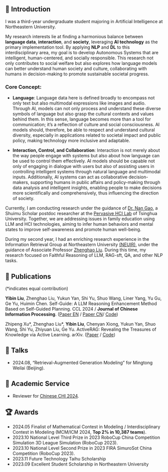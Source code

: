 ## 📖 Introduction

I was a third-year undergraduate student majoring in Artificial Intelligence at Northeastern University. 

My research interests lie at finding a harmonious balance between **language data**, **interaction**, and **society**, leveraging **AI technology** as the primary implementation tool. By applying **NLP** and **DL** to this interdisciplinary area, my goal is to develop Autonomous Systems that are intelligent, human-centered, and socially responsible. This research not only contributes to social welfare but also explores how language models can better understand human society and culture, collaborating with humans in decision-making to promote sustainable societal progress.


### Core Concept:         

- **Language**: Language data here is defined broadly to encompass not only text but also multimodal expressions like images and audio. Through AI, models can not only process and understand these diverse symbols of language but also grasp the cultural contexts and values behind them. In this sense, language becomes more than a tool for communication; it’s a reflection of culture and social consciousness. AI models should, therefore, be able to respect and understand cultural diversity, especially in applications related to societal impact and public policy, making technology more inclusive and adaptable.

- **Interaction, Control, and Collaboration**: Interaction is not merely about the way people engage with systems but also about how language can be used to control them effectively. AI models should be capable not only of engaging in dialogue with users but also of assisting users in controlling intelligent systems through natural language and multimodal inputs. Additionally, AI systems can act as collaborative decision-makers, supporting humans in public affairs and policy-making through data analysis and intelligent insights, enabling people to make decisions more scientifically and comprehensively, thus influencing the direction of society.

Currently, I am conducting research under the guidance of [Dr. Nan Gao](https://nancygao.com/), a Shuimu Scholar postdoc researcher at the [Pervasive HCI Lab](https://pi.cs.tsinghua.edu.cn/) of Tsinghua University. Together, we are addressing issues in family education using LLM and HCI technologies, aiming to infer human behaviors and mental states to improve self-awareness and promote human well-being.

During my second year, I had an enriching research experience in the Information Retrieval Group at Northeastern University [(NEUIR)](https://neuir.github.io/), under the guidance of Associate Professor [Zhenghao Liu](https://edwardzh.github.io/). During this time, my research focused on Faithful Reasoning of LLM, RAG-sft, QA, and other NLP tasks.


## 📝 Publications
(*indicates equal contribution)

**Yibin Liu**, Zhenghao Liu, Yukun Yan, Shi Yu, Shuo Wang, Liner Yang, Yu Gu, Ge Yu, Huimin Chen. Self-Guide: A LLM Reasoning Enhancement Method Based on Self-Guided Planning. CCL 2024 / **Journal of Chinese Information Processing**. ([Paper EN](https://github.com/10-OASIS-01/10-OASIS-01.github.io/blob/master/assets/_CCL2024__Self_Guide__A_LLM_Reasoning_Enhancement_Method_Based_on_Self_Guided_Planning_EN_-4.pdf) / [Paper CN](https://10-oasis-01.github.io/assets/183_self_guide_.pdf)/ [Code](https://github.com/NEUIR/Self-Guide))

Zhipeng Xu\*, Zhenghao Liu\*, **Yibin Liu**, Chenyan Xiong, Yukun Yan, Shuo Wang, Shi Yu, Zhiyuan Liu, Ge Yu. ActiveRAG: Revealing the Treasures of Knowledge via Active Learning. arXiv. ([Paper](https://arxiv.org/abs/2402.13547) / [Code](https://github.com/OpenMatch/ActiveRAG))

## 💬 Talks
- 2024.08, “Retrieval-Augmented Generation Modeling” for Mingtong Weilai (Beijing).

## 👥 Academic Service

- Reviewer for [Chinese CHI 2024](http://chchi.icachi.org/24/).
  
## 🏆 Awards

- 2024.05 Finalist of Mathematical Contest in Modeling / Interdisciplinary Contest in Modeling (MCM/ICM 2024, **Top 2% in 10,387 teams**).
- 2023.10 National Level Third Prize in 2023 RoboCup China Competition Simulation 3D League Simulation (RoboCup 2023).
- 2023.10 National Level Second Prize in 2023 FIRA SimuroSot China Competition (RoboCup 2023).
- 2023.11 Future Technology Taihu Scholarship
- 2023.09 Excellent Student Scholarship in Northeastern University



<!--
---
permalink: /
title: "Yibin (Léon) Liu"
excerpt: "About me"
author_profile: true
redirect_from: 
  - /about/
  - /about.html
---

-->



